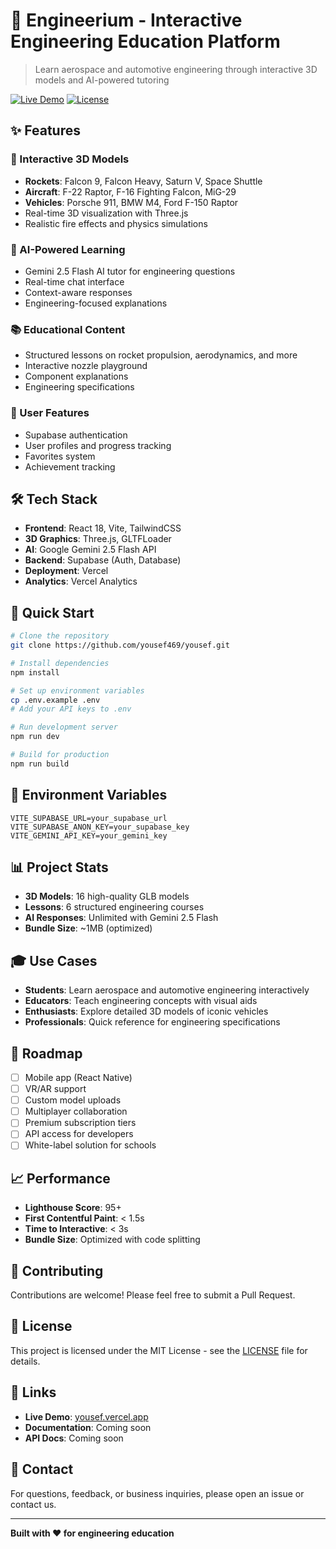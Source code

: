 # 🚀 Engineerium - Interactive Engineering Education Platform

> Learn aerospace and automotive engineering through interactive 3D models and AI-powered tutoring

[![Live Demo](https://img.shields.io/badge/demo-live-brightgreen)](https://yousef.vercel.app)
[![License](https://img.shields.io/badge/license-MIT-blue.svg)](LICENSE)

## ✨ Features

### 🎯 Interactive 3D Models
- **Rockets**: Falcon 9, Falcon Heavy, Saturn V, Space Shuttle
- **Aircraft**: F-22 Raptor, F-16 Fighting Falcon, MiG-29
- **Vehicles**: Porsche 911, BMW M4, Ford F-150 Raptor
- Real-time 3D visualization with Three.js
- Realistic fire effects and physics simulations

### 🤖 AI-Powered Learning
- Gemini 2.5 Flash AI tutor for engineering questions
- Real-time chat interface
- Context-aware responses
- Engineering-focused explanations

### 📚 Educational Content
- Structured lessons on rocket propulsion, aerodynamics, and more
- Interactive nozzle playground
- Component explanations
- Engineering specifications

### 👤 User Features
- Supabase authentication
- User profiles and progress tracking
- Favorites system
- Achievement tracking

## 🛠️ Tech Stack

- **Frontend**: React 18, Vite, TailwindCSS
- **3D Graphics**: Three.js, GLTFLoader
- **AI**: Google Gemini 2.5 Flash API
- **Backend**: Supabase (Auth, Database)
- **Deployment**: Vercel
- **Analytics**: Vercel Analytics

## 🚀 Quick Start

```bash
# Clone the repository
git clone https://github.com/yousef469/yousef.git

# Install dependencies
npm install

# Set up environment variables
cp .env.example .env
# Add your API keys to .env

# Run development server
npm run dev

# Build for production
npm run build
```

## 🔑 Environment Variables

```env
VITE_SUPABASE_URL=your_supabase_url
VITE_SUPABASE_ANON_KEY=your_supabase_key
VITE_GEMINI_API_KEY=your_gemini_key
```

## 📊 Project Stats

- **3D Models**: 16 high-quality GLB models
- **Lessons**: 6 structured engineering courses
- **AI Responses**: Unlimited with Gemini 2.5 Flash
- **Bundle Size**: ~1MB (optimized)

## 🎓 Use Cases

- **Students**: Learn aerospace and automotive engineering interactively
- **Educators**: Teach engineering concepts with visual aids
- **Enthusiasts**: Explore detailed 3D models of iconic vehicles
- **Professionals**: Quick reference for engineering specifications

## 🌟 Roadmap

- [ ] Mobile app (React Native)
- [ ] VR/AR support
- [ ] Custom model uploads
- [ ] Multiplayer collaboration
- [ ] Premium subscription tiers
- [ ] API access for developers
- [ ] White-label solution for schools

## 📈 Performance

- **Lighthouse Score**: 95+
- **First Contentful Paint**: < 1.5s
- **Time to Interactive**: < 3s
- **Bundle Size**: Optimized with code splitting

## 🤝 Contributing

Contributions are welcome! Please feel free to submit a Pull Request.

## 📄 License

This project is licensed under the MIT License - see the [LICENSE](LICENSE) file for details.

## 🔗 Links

- **Live Demo**: [yousef.vercel.app](https://yousef.vercel.app)
- **Documentation**: Coming soon
- **API Docs**: Coming soon

## 💬 Contact

For questions, feedback, or business inquiries, please open an issue or contact us.

---

**Built with ❤️ for engineering education**
